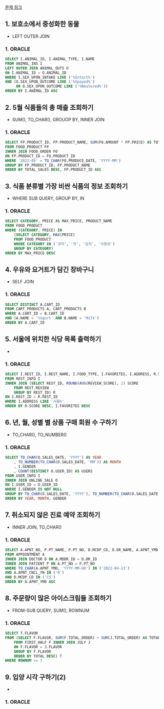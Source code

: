 [문제 링크](https://school.programmers.co.kr/learn/challenges?order=acceptance_desc&languages=mysql%2Coracle&page=1&levels=4)


## 1. 보호소에서 중성화한 동물
+ LEFT OUTER JOIN
### 1. ORACLE
```sql
SELECT I.ANIMAL_ID, I.ANIMAL_TYPE, I.NAME
FROM ANIMAL_INS I
LEFT OUTER JOIN ANIMAL_OUTS O
ON I.ANIMAL_ID = O.ANIMAL_ID
WHERE I.SEX_UPON_INTAKE LIKE ('%Intact%')
AND (O.SEX_UPON_OUTCOME LIKE ('%Spayed%')
     OR O.SEX_UPON_OUTCOME LIKE ('%Neutered%'))
ORDER BY I.ANIMAL_ID ASC
```

## 2. 5월 식품들의 총 매출 조회하기
+ SUM(), TO_CHAR(), GROUOP BY, INNER JOIN
### 1. ORACLE
```sql
SELECT FP.PRODUCT_ID, FP.PRODUCT_NAME, SUM(FO.AMOUNT * FP.PRICE) AS TOTAL_SALES
FROM FOOD_PRODUCT FP
INNER JOIN FOOD_ORDER FO
ON FP.PRODUCT_ID = FO.PRODUCT_ID
WHERE '2022-05' = TO_CHAR(FO.PRODUCE_DATE, 'YYYY-MM')
GROUP BY FP.PRODUCT_ID, FP.PRODUCT_NAME
ORDER BY TOTAL_SALES DESC, FP.PRODUCT_ID ASC
```

## 3. 식품 분류별 가장 비싼 식품의 정보 조회하기
+ WHERE SUB QUERY, GROUP BY, IN
### 1. ORACLE 
```sql
SELECT CATEGORY, PRICE AS MAX_PRICE, PRODUCT_NAME
FROM FOOD_PRODUCT
WHERE (CATEGORY, PRICE) IN
    (SELECT CATEGORY, MAX(PRICE)
    FROM FOOD_PRODUCT
    WHERE CATEGORY IN ('과자', '국', '김치', '식용유')
    GROUP BY CATEGORY)
ORDER BY MAX_PRICE DESC
```

## 4. 우유와 요거트가 담긴 장바구니
+ SELF JOIN
### 1. ORACLE
```sql
SELECT DISTINCT A.CART_ID
FROM CART_PRODUCTS A, CART_PRODUCTS B
WHERE A.CART_ID = B.CART_ID
AND (A.NAME = 'Yogurt' AND B.NAME = 'Milk')
ORDER BY A.CART_ID
```

## 5. 서울에 위치한 식당 목록 출력하기
+ 
### 1. ORACLE
```sql
SELECT I.REST_ID, I.REST_NAME, I.FOOD_TYPE, I.FAVORITES, I.ADDRESS, R.SCORE
FROM REST_INFO I
INNER JOIN (SELECT REST_ID, ROUND(AVG(REVIEW_SCORE), 2) SCORE
    FROM REST_REVIEW
    GROUP BY REST_ID) R
ON I.REST_ID = R.REST_ID
WHERE I.ADDRESS LIKE '서울%'
ORDER BY R.SCORE DESC, I.FAVORITES DESC
```

## 6. 년, 월, 성별 별 상품 구매 회원 수 구하기
+ TO_CHAR(), TO_NUMBER()
### 1. ORACLE
```sql
SELECT TO_CHAR(O.SALES_DATE, 'YYYY') AS YEAR
    , TO_NUMBER(TO_CHAR(O.SALES_DATE, 'MM')) AS MONTH
    , I.GENDER
    , COUNT(DISTINCT O.USER_ID) AS USERS
FROM USER_INFO I
INNER JOIN ONLINE_SALE O
ON I.USER_ID = O.USER_ID
WHERE I.GENDER IS NOT NULL
GROUP BY TO_CHAR(O.SALES_DATE, 'YYYY'), TO_NUMBER(TO_CHAR(O.SALES_DATE, 'MM')), I.GENDER
ORDER BY YEAR, MONTH, GENDER
```

## 7. 취소되지 않은 진료 예약 조회하기
+ INNER JOIN, TO_CHAR()
### 1. ORACLE
```sql
SELECT A.APNT_NO, P.PT_NAME, P.PT_NO, D.MCDP_CD, D.DR_NAME, A.APNT_YMD
FROM APPOINTMENT A
INNER JOIN DOCTOR D ON A.MDDR_ID = D.DR_ID
INNER JOIN PATIENT P ON A.PT_NO = P.PT_NO
WHERE TO_CHAR(A.APNT_YMD, 'YYYY-MM-DD') IN ('2022-04-13')
AND A.APNT_CNCL_YN IN ('N')
AND D.MCDP_CD IN ('CS')
ORDER BY A.APNT_YMD ASC
```

## 8. 주문량이 많은 아이스크림들 조회하기
+ FROM-SUB QUERY, SUM(), ROWNUM
### 1. ORACLE
```sql
SELECT T.FLAVOR
FROM (SELECT F.FLAVOR, SUM(F.TOTAL_ORDER) + SUM(J.TOTAL_ORDER) AS TOTAL
    FROM FIRST_HALF F INNER JOIN JULY J
    ON F.FLAVOR = J.FLAVOR
    GROUP BY F.FLAVOR
    ORDER BY TOTAL DESC) T
WHERE ROWNUM <= 3
```

## 9. 입양 시각 구하기(2)
+ 
### 1. ORACLE
```sql

```